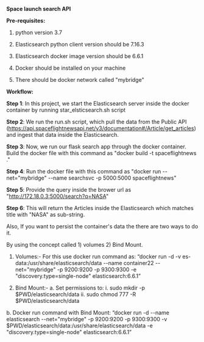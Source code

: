 **Space launch search API**

**Pre-requisites:**

1. python version 3.7

2. Elasticsearch python client version should be 7.16.3

3. Elasticsearch docker image version should be 6.6.1

4. Docker should be installed on your machine

5. There should be docker network called "mybridge"

**Workflow:**

**Step 1**: In this project, we start the Elasticsearch server inside the docker container by running star_elsticsearch.sh script

**Step 2**: We run the run.sh script, which pull the data from the Public API (https://api.spaceflightnewsapi.net/v3/documentation#/Article/get_articles) and ingest that data inside the Elasticsearch.

**Step 3**: Now, we run our flask search app through the docker container. Build the docker file with this command as "docker build -t spaceflightnews ."

**Step 4**: Run the docker file with this command as "docker run --net="mybridge" --name searchsvc -p 5000:5000 spaceflightnews"

**Step 5**: Provide the query inside the brower url as "http://172.18.0.3:5000/search?q=NASA"

**Step 6**: This will return the Articles inside the Elasticsearch which matches title with "NASA" as sub-string.

Also, If you want to persist the container's data the there are two ways to do it.

By using the concept called 1) volumes 2) Bind Mount.

1) Volumes:-
For this use docker run command as:
“docker run -d -v es-data:/usr/share/elasticsearch/data  --name container22 --net="mybridge"  -p 9200:9200 -p 9300:9300 -e "discovery.type=single-node" elasticsearch:6.6.1”

2) Bind Mount:-
a. Set permissions to:
	i. sudo mkdir -p $PWD/elasticsearch/data
	ii. sudo chmod 777 -R $PWD/elasticsearch/data

b. Docker run command with Bind Mount:
    “docker run -d --name elasticsearch --net="mybridge"  -p 9200:9200 -p  9300:9300 -v $PWD/elasticsearch/data:/usr/share/elasticsearch/data -e "discovery.type=single-node" elasticsearch:6.6.1”

